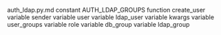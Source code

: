 auth_ldap.py.md
constant AUTH_LDAP_GROUPS
function create_user
	variable sender
	variable user
	variable ldap_user
	variable kwargs
	variable user_groups
	variable role
	variable db_group
	variable ldap_group
